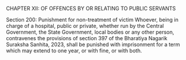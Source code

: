 CHAPTER XII: OF OFFENCES BY OR RELATING TO PUBLIC SERVANTS

Section 200: Punishment for non-treatment of victim
Whoever, being in charge of a hospital, public or private, whether run by the Central Government, the State Government, local bodies or any other person, contravenes the provisions of section 397 of the Bharatiya Nagarik Suraksha Sanhita, 2023, shall be punished with imprisonment for a term which may extend to one year, or with fine, or with both.

